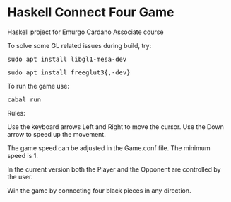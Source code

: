 # Haskell Connect Four Game
Haskell project for Emurgo Cardano Associate course

To solve some GL related issues during build, try:

<pre>sudo apt install libgl1-mesa-dev</pre>

<pre>sudo apt install freeglut3{,-dev}</pre>

To run the game use:

<pre>cabal run</pre>

Rules:

Use the keyboard arrows Left and Right to move the cursor. Use the Down arrow to speed up the movement.

The game speed can be adjusted in the Game.conf file. The minimum speed is 1.

In the current version both the Player and the Opponent are controlled by the user.

Win the game by connecting four black pieces in any direction.
